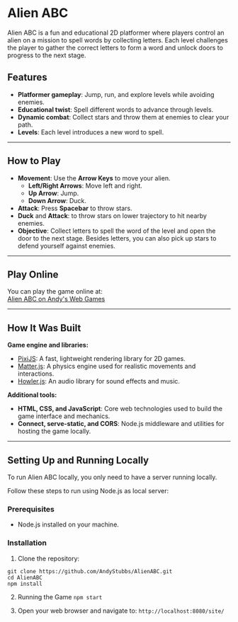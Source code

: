 # Alien ABC

Alien ABC is a fun and educational 2D platformer where players control an alien on a mission to spell 
words by collecting letters. Each level challenges the player to gather the correct letters to form 
a word and unlock doors to progress to the next stage.

## Features
- **Platformer gameplay**: Jump, run, and explore levels while avoiding enemies.
- **Educational twist**: Spell different words to advance through levels.
- **Dynamic combat**: Collect stars and throw them at enemies to clear your path.
- **Levels**: Each level introduces a new word to spell.

---

## How to Play
- **Movement**: Use the **Arrow Keys** to move your alien.
  - **Left/Right Arrows**: Move left and right.
  - **Up Arrow**: Jump.
  - **Down Arrow**: Duck.
- **Attack**: Press **Spacebar** to throw stars.
- **Duck** and **Attack**: to throw stars on lower trajectory to hit nearby enemies.
- **Objective**: Collect letters to spell the word of the level and open the door to the next stage. Besides letters, you can also pick up stars to defend yourself against enemies.

---

## Play Online
You can play the game online at:  
[Alien ABC on Andy's Web Games](https://www.andyswebgames.com/games/alien)

---
## How It Was Built

**Game engine and libraries:**
- [PixiJS](https://pixijs.com/): A fast, lightweight rendering library for 2D games.
- [Matter.js](https://brm.io/matter-js/): A physics engine used for realistic movements and interactions.
- [Howler.js](https://howlerjs.com/): An audio library for sound effects and music.

**Additional tools:**
- **HTML, CSS, and JavaScript**: Core web technologies used to build the game interface and mechanics.
- **Connect, serve-static, and CORS**: Node.js middleware and utilities for hosting the game locally.

---

## Setting Up and Running Locally

To run Alien ABC locally, you only need to have a server running locally.

Follow these steps to run using Node.js as local server:

### Prerequisites
- Node.js installed on your machine.

### Installation
1. Clone the repository:
```
git clone https://github.com/AndyStubbs/AlienABC.git
cd AlienABC
npm install
```

2. Running the Game
```npm start```

3. Open your web browser and navigate to:
```http://localhost:8080/site/```
